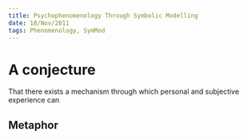 ```yaml
--- 
title: Psychophenomenology Through Symbolic Modelling
date: 18/Nov/2011
tags: Phenomenology, SymMod
---
```


A conjecture
=============

That there exists a mechanism through which personal and subjective experience can 


Metaphor
--------


